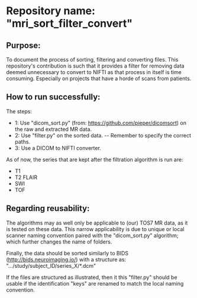 # Repository name: "mri_sort_filter_convert"

## Purpose:
To document the process of sorting, filtering and converting files.
This repository's contribution is such that it provides a filter for removing data deemed unnecessary to convert to NIFTI as that process in itself is time consuming. Especially on projects that have a horde of scans from patients.

## How to run successfully:
The steps:
- 1: Use "dicom_sort.py" (from: https://github.com/pieper/dicomsort) on the raw and extracted MR data.
- 2: Use "filter.py" on the sorted data.
  -- Remember to specify the correct paths.
- 3: Use a DICOM to NIFTI converter.

As of now, the series that are kept after the filtration algorithm is run are:
- T1
- T2 FLAIR
- SWI
- TOF

## Regarding reusability:
The algorithms may as well only be applicable to (our) TOS7 MR data, as it is tested on these data. This narrow applicability is due to unique or local scanner naming convention paired with the "dicom_sort.py" algorithm; which further changes the name of folders.

Finally, the data should be sorted similarly to BIDS (http://bids.neuroimaging.io/) with a structure as:
".../study/subject_ID/series_X/*.dcm"

If the files are structured as illustrated, then it this "filter.py" should be usable if the identification "keys" are renamed to match the local naming convention.


